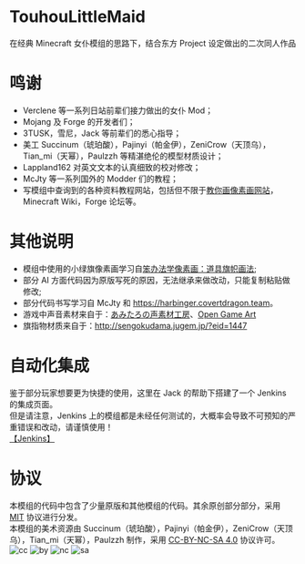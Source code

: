 # TouhouLittleMaid
在经典 Minecraft 女仆模组的思路下，结合东方 Project 设定做出的二次同人作品

# 鸣谢
- Verclene 等一系列日站前辈们接力做出的女仆 Mod；
- Mojang 及 Forge 的开发者们；
- 3TUSK，雪尼，Jack 等前辈们的悉心指导；
- 美工 Succinum（琥珀酸），Pajinyi（帕金伊），ZeniCrow（天顶乌），Tian_mi（天幂），Paulzzh 等精湛绝伦的模型材质设计；
- Lappland162 对英文文本的认真细致的校对修改；
- McJty 等一系列国外的 Modder 们的教程；
- 写模组中查询到的各种资料教程网站，包括但不限于[教你画像素画网站](https://32comic.com/)，Minecraft Wiki，Forge 论坛等。

# 其他说明
- 模组中使用的小绿旗像素画学习自[笨办法学像素画：道具旗帜画法](https://32comic.com/2018/08/25/笨办法学像素画：道具旗帜画法);
- 部分 AI 方面代码因为原版写死的原因，无法继承来做改动，只能复制粘贴做修改;
- 部分代码书写学习自 McJty 和 <https://harbinger.covertdragon.team>。
- 游戏中声音素材来自于：[あみたろの声素材工房](https://www14.big.or.jp/~amiami/happy/)、[Open Game Art](https://opengameart.org/)
- 旗指物材质来自于：<http://sengokudama.jugem.jp/?eid=1447>

# 自动化集成
鉴于部分玩家想要更为快捷的使用，这里在 Jack 的帮助下搭建了一个 Jenkins 的集成页面。       
但是请注意，Jenkins 上的模组都是未经任何测试的，大概率会导致不可预知的严重错误和改动，请谨慎使用！      
[【Jenkins】](https://ci.covertdragon.team/job/TouhouLittleMaid/)

# 协议
本模组的代码中包含了少量原版和其他模组的代码。其余原创部分部分，采用 [MIT](https://baike.baidu.com/item/MIT%E8%AE%B8%E5%8F%AF%E8%AF%81) 协议进行分发。       
本模组的美术资源由 Succinum（琥珀酸），Pajinyi（帕金伊），ZeniCrow（天顶乌），Tian_mi（天幂），Paulzzh 制作，采用 [CC-BY-NC-SA 4.0](https://creativecommons.org/licenses/by-nc-sa/4.0/deed.zh) 协议许可。         
![cc](https://creativecommons.org/images/deed/cc_icon_white_x2.png)
![by](https://creativecommons.org/images/deed/attribution_icon_white_x2.png)
![nc](https://creativecommons.org/images/deed/nc_white_x2.png)
![sa](https://creativecommons.org/images/deed/sa_white_x2.png)